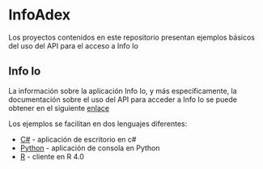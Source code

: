 # InfoAdex

Los proyectos contenidos en este repositorio presentan ejemplos básicos del uso del API para el acceso a Info Io

## Info Io

La información sobre la aplicación Info Io, y más específicamente, la documentación sobre el uso del API para acceder a Info Io se puede obtener en el siguiente [enlace](http://infoio.infoadex.es)

Los ejemplos se facilitan en dos lenguajes diferentes:

* [C#](/InfoIo/WindowsFormsAPIClient) - aplicación de escritorio en c#
* [Python](/InfoIo/PythonAPIClient) - aplicación de consola en Python
* [R](/InfoIo/RAPIClient) - cliente en R 4.0